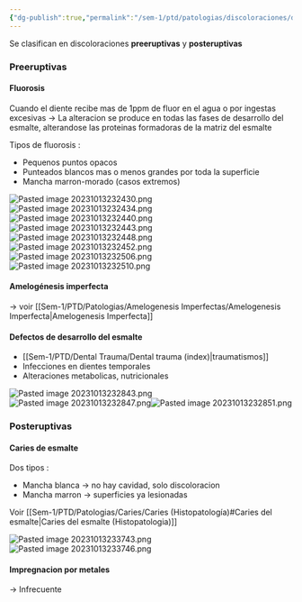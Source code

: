 ```yaml
---
{"dg-publish":true,"permalink":"/sem-1/ptd/patologias/discoloraciones/discoloraciones-del-esmalte/"}
---
```



Se clasifican en discoloraciones **preeruptivas** y **posteruptivas**
### Preeruptivas

#### Fluorosis

Cuando el diente recibe mas de 1ppm de fluor en el agua o por ingestas excesivas
→ La alteracion se produce en todas las fases de desarrollo del esmalte, alterandose las proteinas formadoras de la matriz del esmalte

Tipos de fluorosis :
- Pequenos puntos opacos
- Punteados blancos mas o menos grandes por toda la superficie
- Mancha marron-morado (casos extremos)

![Pasted image 20231013232430.png](/img/user/Sem-1/PTD/M%C3%A9dias/Pasted%20image%2020231013232430.png) ![Pasted image 20231013232434.png](/img/user/Sem-1/PTD/M%C3%A9dias/Pasted%20image%2020231013232434.png)
![Pasted image 20231013232440.png](/img/user/Sem-1/PTD/M%C3%A9dias/Pasted%20image%2020231013232440.png)![Pasted image 20231013232443.png](/img/user/Sem-1/PTD/M%C3%A9dias/Pasted%20image%2020231013232443.png)
![Pasted image 20231013232448.png](/img/user/Sem-1/PTD/M%C3%A9dias/Pasted%20image%2020231013232448.png) ![Pasted image 20231013232452.png](/img/user/Sem-1/PTD/M%C3%A9dias/Pasted%20image%2020231013232452.png)
![Pasted image 20231013232506.png](/img/user/Sem-1/PTD/M%C3%A9dias/Pasted%20image%2020231013232506.png)![Pasted image 20231013232510.png](/img/user/Sem-1/PTD/M%C3%A9dias/Pasted%20image%2020231013232510.png)


#### Amelogénesis imperfecta

→ voir [[Sem-1/PTD/Patologias/Amelogenesis Imperfectas/Amelogenesis Imperfecta\|Amelogenesis Imperfecta]]

#### Defectos de desarrollo del esmalte 

- [[Sem-1/PTD/Dental Trauma/Dental trauma (index)\|traumatismos]]
- Infecciones en dientes temporales
- Alteraciones metabolicas, nutricionales

![Pasted image 20231013232843.png](/img/user/Sem-1/PTD/M%C3%A9dias/Pasted%20image%2020231013232843.png)![Pasted image 20231013232847.png](/img/user/Sem-1/PTD/M%C3%A9dias/Pasted%20image%2020231013232847.png)![Pasted image 20231013232851.png](/img/user/Sem-1/PTD/M%C3%A9dias/Pasted%20image%2020231013232851.png)



### Posteruptivas

#### Caries de esmalte

Dos tipos :
- Mancha blanca → no hay cavidad, solo discoloracion
- Mancha marron → superficies ya lesionadas

Voir [[Sem-1/PTD/Patologias/Caries/Caries (Histopatología)#Caries del esmalte\|Caries del esmalte (Histopatologia)]]

![Pasted image 20231013233743.png](/img/user/Sem-1/PTD/M%C3%A9dias/Pasted%20image%2020231013233743.png)![Pasted image 20231013233746.png](/img/user/Sem-1/PTD/M%C3%A9dias/Pasted%20image%2020231013233746.png)

#### Impregnacion por metales

→ Infrecuente
